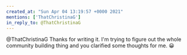 ```yaml
---
created_at: "Sun Apr 04 13:19:57 +0000 2021"
mentions: ['ThatChristinaG']
in_reply_to: @ThatChristinaG
---
```


@ThatChristinaG Thanks for writing it. I'm trying to figure out the whole community building thing and you clarified some thoughts for me. 😀